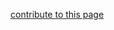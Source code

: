 

[contribute to this page](https://github.com/pygame-web/pygame-web.github.io/edit/main/wiki/pygbag/github.io/README.md)
